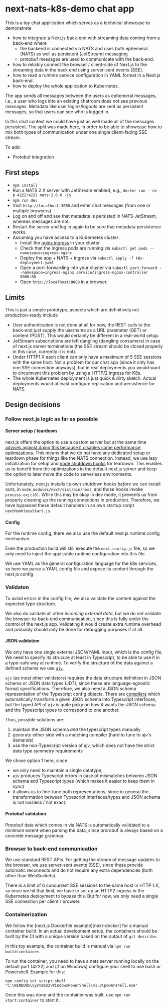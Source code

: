 # next-nats-k8s-demo chat  app

This is a toy chat application which serves as a technical showcase to demonstrate

- how to integrate a Next.js back-end with streaming data coming from a back-end where
    - the backend is connected via NATS and uses both ephemeral (NATS) as well as persistent
      (JetStream) messaging
    - protobuf messages are used to communicate with the back-end.
- how to reliably connect the browser / client-side of Next.js to the streaming data in the
  back end using server-sent events (SSE).
- how to read a runtime service configuration in YAML format in a Next.js back-end.
- how to deploy the whole application to Kubernetes.

The app sends all messages between the users as ephemeral messages, i.e., a user who logs into
an existing chatroom does not see previous messages. Metadata like user logins/logouts are sent
as persistent messages, so that users can see who is logged in.

In this chat context we could have just as well made all of the messages persistent. The split 
was made here, in order to be able to showcase how to mix both types of communication under one
single client-facing SSE stream.

To add:

- Protobuf integration

## First steps

- `npm install`
- Run a NATS 2.X server with JetStream enabled, e.g., `docker run --rm -p 4222:4222 nats:2.6.6 -js`
- `npm run dev`
- Visit `http://localhost:3000` and enter chat messages (from one or multiple browsers)
- Log on and off and see that metadata is persisted in NATS JetStream, whereas messages
  are not.
- Restart the server and log in again to be sure that metadata persistence works.
- Assuming you have access to a Kubernetes cluster:
  - Install the [nginx ingress](https://kubernetes.github.io/ingress-nginx/deploy/) in your cluster
  - Check that the ingress pods are running via `kubectl get pods --namespace=ingress-nginx`
  - Deploy the app + NATS + ingress via `kubectl apply -f k8s-deployment.yaml`
  - Open a port-forwarding into your cluster via 
    `kubectl port-forward --namespace=ingress-nginx service/ingress-nginx-controller 8080:80`
  - Open `http://localhost:8080` in a browser.

## Limits

This is just a simple prototype, aspects which are definitively not production-ready include

- User authentication is not done at all for now, the REST calls to the back-end just supply
  the username as a URL parameter (GET) or content (POST). This would certainly be different
  in a real-world setup.
- JetStream subscriptions are left dangling (dangling consumers) in case of next.js server
  terminations (the SSE stream should be closed properly in this case, currently it is not).
- Under HTTP1.X each client can only have a maximum of 5 SSE sessions with the same host.
  Not a problem for our chat app (since it only has one SSE connection anyways), but in real
  deployments you would want to circumvent this problem by using a HTTP/2 ingress for K8s.
- The whole Kubernetes deployment is just quick & dirty sketch. Actual deployments would at
  least configure replication and persistence for NATS.

## Design decisions

### Follow next.js logic as far as possible

#### Server setup / teardown

next.js offers the option to use a custom server but at the same time 
[advises against doing this because it disables some performance optimizations][cust-server].
This means that we do not have any dedicated setup or teardown phase for things like the NATS 
connection. Instead, we use lazy initialization for setup and [node shutdown hooks][hooks] for
teardown. This enables us to benefit from the optimizations in the default next.js server and
keep the option to later move the code to serverless environments.

[cust-server]: https://nextjs.org/docs/advanced-features/custom-server
[hooks]: https://www.npmjs.com/package/shutdown-hook

Unfortunately, next.js installs its own shutdown hooks _before_ we can install ours, in 
`node_modules/next/dist/bin/next`, and those hooks invoke `process.exit(0)`. While this may be
okay in dev mode, it prevents us from properly cleaning up the running connections in production.
Therefore, we have bypassed these default handlers in an own startup script `nextHooklessStart.js`.

#### Config

For the runtime config, there we also use the default next.js runtime config mechanism.

Even the production build will still execute the `next.config.js` file, so we only need to inject
the applicable runtime configuration into this file.

We use YAML as the general configuration language for the k8s services, so here we parse a YAML
config file and expose its content through the next.js config.

### Validaton

To avoid errors in the config file, we also validate the content against the expected type
structure.

We also do validate all other _incoming external data_, but we do _not_ validate the
browser-to-back-end communication, since this is fully under the control of the next.js app.
Validating it would create extra runtime overhead and probably should only be done for debugging
purposes if at all.

#### JSON validation

We only have one single external JSON/YAML input, which is the config file. We need to specify its
strucure at least in Typescript, to be able to use it in a type-safe way at runtime. To verify the
structure of the data against a defined schema we use [`ajv`][ajv].

`ajv` (as most other validators) requires the data structure definition in JSON schema or JSON data
types (JDT), since these are language-agnostic format specifications. Therefore, we also need a
JSON schema representation of the Typescript config objects. There are [compilers][schema-compiler]
which automatically transform a given JSON schema into Typescript interfaces, but the typed API of
`ajv` is quite picky on how it wants the JSON schema and the Typescript types to correspond to one
another.

Thus, possible solutions are:
1. maintain the JSON schema _and_ the typescript types manually
2. generate either side with a matching compiler (hard to tune to ajv's demands)
3. use the non-Typescript version of ajv, which does not have the strict data type symmetry
   requirements

We chose option 1 here, since
- we only need to maintain a single datatype,
- `ajv` produces Typescript errors in case of mismatches between JSON schema and Typescript types
  (which makes it easier to keep them in sync)
- it allows us to fine-tune both representations, since in general the transformation between
  Typescript interfaces/types and JSON schema is not lossless / not exact.

[ajv]: https://ajv.js.org/json-type-definition.html
[schema-compiler]: https://www.npmjs.com/package/json-schema-to-typescript

#### Protobuf validation

Protobuf data which comes in via NATS is automatically validated to a minimum extent when parsing
the data, since prorobuf is always based on a concrete message grammar.

### Browser to back-end communication

We use standard REST APIs. For getting the stream of message updates to the browser, we use
server-sent events (SSE), since these provide automatic reconnects and do not require any extra
dependencies (both other than WebSockets).

There is a limit of 6 concurrent SSE sessions to the same host in HTTP 1.X, so once we hit that
limit, we have to set up an HTTP2 ingress in the Kubernetes deployment to bypass this. But for
now, we only need a single SSE connection per client / browser.

### Containerization

We follow the [next.js Dockerfile example][next-docker] for a manual container build. In an actual
development setup, the containers should be built by the CI with a unique version based on the
output of `git describe`. 

In this toy example, the container build is manual via `npm run build:container`.

To run the container, you need to have a nats server running locally on the default port (4222)
and (if on Windows) configure your shell to use bash or Powershell. Example for this:

```
npm config set script-shell "C:\WINDOWS\System32\WindowsPowerShell\v1.0\powershell.exe"
```

Once this was done and the container was built, use `npm run start:container` to start it.
